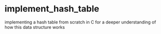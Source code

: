 # implement_hash_table
implementing a hash table from scratch in C for a deeper understanding of how this data structure works
